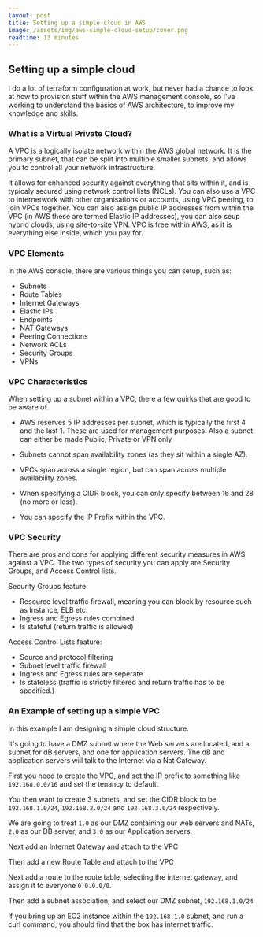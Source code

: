 ```yaml
---
layout: post
title: Setting up a simple cloud in AWS
image: /assets/img/aws-simple-cloud-setup/cover.png
readtime: 13 minutes
---
```


## Setting up a simple cloud

I do a lot of terraform configuration at work, but never had a chance to look at how to provision stuff within the AWS management console, so I've working to understand the basics of AWS architecture, to improve my knowledge and skills.

### What is a Virtual Private Cloud?

A VPC is a logically isolate network within the AWS global network. It is the primary subnet, that can be split into multiple smaller subnets, and allows you to control all your network infrastructure.

It allows for enhanced security against everything that sits within it, and is typicaly secured using network control lists (NCLs). You can also use a VPC to internetwork with other organisations or accounts, using VPC peering, to join VPCs together. You can also assign public IP addresses from within the VPC (in AWS these are termed Elastic IP addresses), you can also seup hybrid clouds, using site-to-site VPN. VPC is free within AWS, as it is everything else inside, which you pay for.

### VPC Elements

In the AWS console, there are various things you can setup, such as:
- Subnets
- Route Tables
- Internet Gateways
- Elastic IPs
- Endpoints
- NAT Gateways
- Peering Connections
- Network ACLs
- Security Groups
- VPNs

<amp-img src="/assets/img/aws-simple-cloud-setup/aws-icons.png"
  width="747"
  height="145"
  layout="responsive">
</amp-img>

### VPC Characteristics

When setting up a subnet within a VPC, there a few quirks that are good to be aware of.

- AWS reserves 5 IP addresses per subnet, which is typically the first 4 and the last 1. These are used for management purposes. Also a subnet can either be made Public, Private or VPN only

- Subnets cannot span availability zones (as they sit within a single AZ).

- VPCs span across a single region, but can span across multiple availability zones.

- When specifying a CIDR block, you can only specify between 16 and 28 (no more or less).

- You can specify the IP Prefix within the VPC.


### VPC Security

There are pros and cons for applying different security measures in AWS against a VPC. The two types of security you can apply are Security Groups, and Access Control lists.

Security Groups feature:
- Resource level traffic firewall, meaning you can block by resource such as Instance, ELB etc.
- Ingress and Egress rules combined
- Is stateful (return traffic is allowed)

Access Control Lists feature:
- Source and protocol filtering
- Subnet level traffic firewall
- Ingress and Egress rules are seperate
- Is stateless (traffic is strictly filtered and return traffic has to be specified.)

### An Example of setting up a simple VPC 

<amp-img src="/assets/img/aws-simple-cloud-setup/simple-architecture.png"
  width="936"
  height="674"
  layout="responsive">
</amp-img>

In this example I am designing a simple cloud structure.

It's going to have a DMZ subnet where the Web servers are located, and a subnet for dB servers, and one for application servers. The dB and application servers will talk to the Internet via a Nat Gateway. 

First you need to create the VPC, and set the IP prefix to something like `192.168.0.0/16` and set the tenancy to default.

<amp-img src="/assets/img/aws-simple-cloud-setup/create-vpc.png"
  width="526"
  height="129"
  layout="responsive">
</amp-img>

You then want to create 3 subnets, and set the CIDR block to be `192.168.1.0/24`, `192.168.2.0/24` and `192.168.3.0/24` respectively. 

<amp-img src="/assets/img/aws-simple-cloud-setup/create-subnet.png"
  width="607"
  height="279"
  layout="responsive">
</amp-img>

We are going to treat `1.0` as our DMZ containing our web servers and NATs, `2.0` as our DB server, and `3.0` as our Application servers.

Next add an Internet Gateway and attach to the VPC

<amp-img src="/assets/img/aws-simple-cloud-setup/internet-gateway.png"
  width="655"
  height="108"
  layout="responsive">
</amp-img>

Then add a new Route Table and attach to the VPC

Next add a route to the route table, selecting the internet gateway, and assign it to everyone `0.0.0.0/0`.

<amp-img src="/assets/img/aws-simple-cloud-setup/route-table.png"
  width="676"
  height="272"
  layout="responsive">
</amp-img>

Then add a subnet association, and select our DMZ subnet, `192.168.1.0/24`

If you bring up an EC2 instance within the `192.168.1.0` subnet, and run a curl command, you should find that the box has internet traffic. 

<amp-img src="/assets/img/aws-simple-cloud-setup/ec2.png"
  width="817"
  height="182"
  layout="responsive">
</amp-img>
